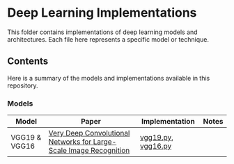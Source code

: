 # Deep Learning Implementations

This folder contains implementations of deep learning models and architectures. Each file here represents a specific model or technique.

## Contents

Here is a summary of the models and implementations available in this repository.

### Models
| **Model**        | **Paper**                                                                 | **Implementation**   | **Notes**                             |
|------------------|-----------------------------------------------------------------------------|----------------------|---------------------------------------|
| VGG19 & VGG16 | [Very Deep Convolutional Networks for Large-Scale Image Recognition](https://arxiv.org/abs/1409.1556) | [vgg19.py](deep-learning/vgg19.py), [vgg16.py](deep-learning/vgg16.py) |  |